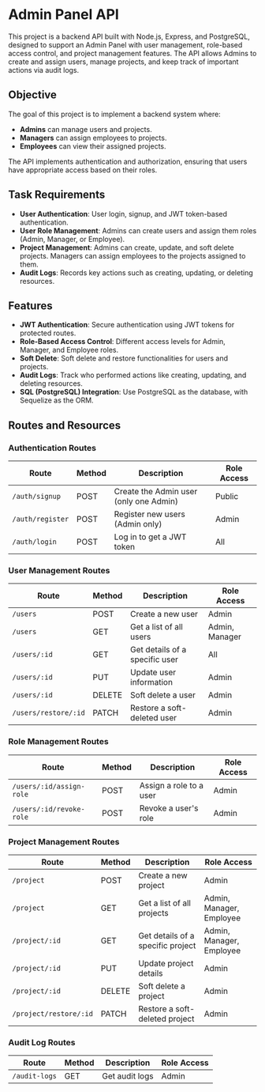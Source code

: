 # Admin Panel API

This project is a backend API built with Node.js, Express, and PostgreSQL, designed to support an Admin Panel with user management, role-based access control, and project management features. The API allows Admins to create and assign users, manage projects, and keep track of important actions via audit logs.

## Objective

The goal of this project is to implement a backend system where:

- **Admins** can manage users and projects.
- **Managers** can assign employees to projects.
- **Employees** can view their assigned projects.

The API implements authentication and authorization, ensuring that users have appropriate access based on their roles.

## Task Requirements

- **User Authentication**: User login, signup, and JWT token-based authentication.
- **User Role Management**: Admins can create users and assign them roles (Admin, Manager, or Employee).
- **Project Management**: Admins can create, update, and soft delete projects. Managers can assign employees to the projects assigned to them.
- **Audit Logs**: Records key actions such as creating, updating, or deleting resources.

## Features

- **JWT Authentication**: Secure authentication using JWT tokens for protected routes.
- **Role-Based Access Control**: Different access levels for Admin, Manager, and Employee roles.
- **Soft Delete**: Soft delete and restore functionalities for users and projects.
- **Audit Logs**: Track who performed actions like creating, updating, and deleting resources.
- **SQL (PostgreSQL) Integration**: Use PostgreSQL as the database, with Sequelize as the ORM.

## Routes and Resources

### Authentication Routes

| Route                  | Method | Description                            | Role Access |
|------------------------|--------|----------------------------------------|-------------|
| `/auth/signup`          | POST   | Create the Admin user (only one Admin) | Public      |
| `/auth/register`        | POST   | Register new users (Admin only)        | Admin       |
| `/auth/login`           | POST   | Log in to get a JWT token              | All         |

### User Management Routes

| Route                        | Method  | Description                            | Role Access       |
|------------------------------|---------|----------------------------------------|-------------------|
| `/users`                     | POST    | Create a new user                      | Admin             |
| `/users`                     | GET     | Get a list of all users                | Admin, Manager    |
| `/users/:id`                 | GET     | Get details of a specific user         | All               |
| `/users/:id`                 | PUT     | Update user information                | Admin             |
| `/users/:id`                 | DELETE  | Soft delete a user                     | Admin             |
| `/users/restore/:id`         | PATCH   | Restore a soft-deleted user            | Admin             |

### Role Management Routes

| Route                             | Method | Description               | Role Access |
|-----------------------------------|--------|---------------------------|-------------|
| `/users/:id/assign-role`          | POST   | Assign a role to a user    | Admin       |
| `/users/:id/revoke-role`          | POST   | Revoke a user's role       | Admin       |

### Project Management Routes

| Route                             | Method  | Description                            | Role Access   |
|-----------------------------------|---------|----------------------------------------|---------------|
| `/project`                        | POST    | Create a new project                   | Admin         |
| `/project`                        | GET     | Get a list of all projects             | Admin, Manager, Employee |
| `/project/:id`                    | GET     | Get details of a specific project      | Admin, Manager, Employee |
| `/project/:id`                    | PUT     | Update project details                 | Admin         |
| `/project/:id`                    | DELETE  | Soft delete a project                  | Admin         |
| `/project/restore/:id`            | PATCH   | Restore a soft-deleted project         | Admin         |

### Audit Log Routes

| Route                      | Method | Description                            | Role Access |
|----------------------------|--------|----------------------------------------|-------------|
| `/audit-logs`               | GET    | Get audit logs                         | Admin       |

